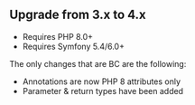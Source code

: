 Upgrade from 3.x to 4.x
-----------------------

* Requires PHP 8.0+
* Requires Symfony 5.4/6.0+

The only changes that are BC are the following:

* Annotations are now PHP 8 attributes only
* Parameter & return types have been added

